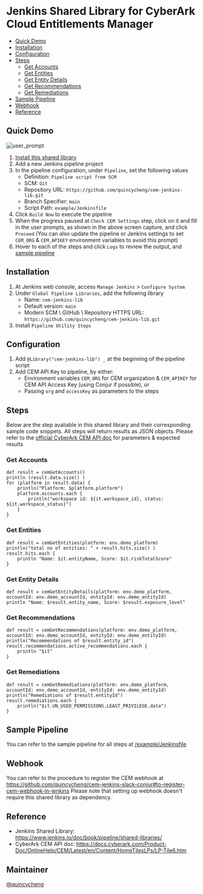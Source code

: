 # Jenkins Shared Library for CyberArk Cloud Entitlements Manager

  * [Quick Demo](#quick-demo)
  * [Installation](#installation)
  * [Configuration](#configuration)
  * [Steps](#steps)
    + [Get Accounts](#get-accounts)
    + [Get Entities](#get-entities)
    + [Get Entity Details](#get-entity-details)
    + [Get Recommendations](#get-recommendations)
    + [Get Remediations](#get-remediations)
  * [Sample Pipeline](#sample-pipeline)
  * [Webhook](#webhook)
  * [Reference](#reference)

## Quick Demo

![user_prompt](https://user-images.githubusercontent.com/4685314/115691283-7d6f5b00-a390-11eb-9921-bddb20fbe7a5.PNG)

1. [Install this shared library](#installation)
2. Add a new Jenkins pipeline project
3. In the pipeline configuration, under `Pipeline`, set the following values
   - Definition: `Pipeline script from SCM`
   - SCM: `Git`
   - Repository URL: `https://github.com/quincycheng/cem-jenkins-lib.git`
   - Branch Specifier: `main`
   - Script Path: `example/Jenkinsfile`
4. Click `Build Now` to execute the pipeline
5. When the progress paused at `Check CEM Settings` step, click on it and fill in the user prompts, as shown in the above screen capture, and click `Proceed`
   (You can also update the pipeline or Jenkins settings to set `CEM_ORG` & `CEM_APIKEY` environment variables to avoid this prompt)
5. Hover to each of the steps and click `Logs` to review the output, and [sample pipeline](/example/Jenkinsfile)

## Installation

1. At Jenkins web console, access `Manage Jenkins` > `Configure System`
2. Under `Global Pipeline Libraries`, add the following library
   - Name: `cem-jenkins-lib`
   - Default version: `main`
   - Modern SCM \ GitHub \ Repository HTTPS URL: `https://github.com/quincycheng/cem-jenkins-lib.git`
3. Install `Pipeline Utility Steps`


## Configuration

1. Add `@Library("cem-jenkins-lib") _` at the beginning of the pipeline script
2. Add CEM API Key to pipeline, by either:
   - Environment variables `CEM_ORG` for CEM organization & `CEM_APIKEY` for CEM API Access Key (using Conjur if possible), or
   - Passing `org` and `accessKey` as parameters to the steps

## Steps
Below are the step avaliable in this shared library and their corresponding sample code snippets. 
All steps will return results as JSON objects.
Please refer to the [official CyberArk CEM API doc](https://docs.cyberark.com/Product-Doc/OnlineHelp/CEM/Latest/en/Content/HomeTilesLPs/LP-Tile6.htm) for parameters & expected results

### Get Accounts
```
def result = cemGetAccounts()
println (result.data.size() )
for (platform in result.data) {
    println("Platform: $platform.platform")
    platform.accounts.each {
        println("workspace id: ${it.workspace_id}, status: ${it.workspace_status}")
    }
}
```

### Get Entities
```
def result = cemGetEntities(platform: env.demo_platform)
println("total no of entities: " + result.hits.size() )
result.hits.each {
    println "Name: $it.entityName, Score: $it.riskTotalScore"
}
```

### Get Entity Details
```
def result = cemGetEntityDetails(platform: env.demo_platform, accountId: env.demo_accountId, entityId: env.demo_entityId)
println "Name: $result.entity_name, Score: $result.exposure_level"
```

### Get Recommendations
```
def result = cemGetRecommendations(platform: env.demo_platform, accountId: env.demo_accountId, entityId: env.demo_entityId)                    
println("Recommendations of $result.entity_id")
result.recommendations.active_recommendations.each {
    println "$it"
}
```

### Get Remediations
```
def result = cemGetRemediations(platform: env.demo_platform, accountId: env.demo_accountId, entityId: env.demo_entityId)
println("Remediations of $result.entityId")
result.remediations.each {
    println("$it.UN_USED_PERMISSIONS.LEAST_PRIVILEGE.data")
}
```

## Sample Pipeline
You can refer to the sample pipeline for all steps at [/example/Jenkinsfile](/example/Jenkinsfile)

## Webhook
You can refer to the procedure to register the CEM webhook at https://github.com/quincycheng/cem-jenkins-slack-conjur#to-register-cem-webhook-in-jenkins
Please note that setting up webhook doesn't require this shared library as dependency.

## Reference
- Jenkins Shared Library: https://www.jenkins.io/doc/book/pipeline/shared-libraries/
- CyberArk CEM API doc: https://docs.cyberark.com/Product-Doc/OnlineHelp/CEM/Latest/en/Content/HomeTilesLPs/LP-Tile6.htm

## Maintainer
[@quincycheng](https://github.com/quincycheng)
